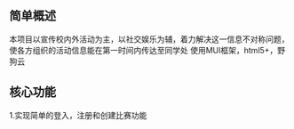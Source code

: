 ## 简单概述
本项目以宣传校内外活动为主，以社交娱乐为辅，着力解决这一信息不对称问题，使各方组织的活动信息能在第一时间内传达至同学处
使用MUI框架，html5+，野狗云

## 核心功能
1.实现简单的登入，注册和创建比赛功能
